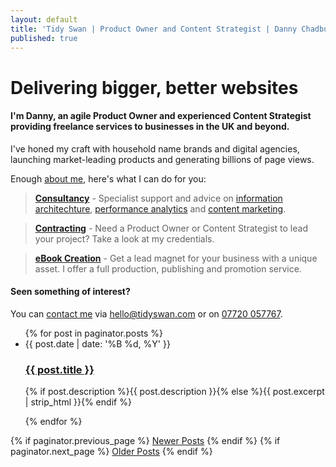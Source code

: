 ```yaml
---
layout: default
title: 'Tidy Swan | Product Owner and Content Strategist | Danny Chadburn'
published: true
---
```



# Delivering bigger, better websites

#### I'm Danny, an agile Product Owner and experienced Content Strategist providing freelance services to businesses in the UK and beyond.

I've honed my craft with household name brands and digital agencies, launching market-leading products and generating billions of page views.

Enough [about me](/about), here's what I can do for you:

> **[Consultancy](/consultancy/)** - Specialist support and advice on [information architechture](/consultancy/content-information-architecture), [performance analytics](/consultancy/performance-analytics) and [content marketing](/consultancy/creative-content-marketing).

> **[Contracting](/contracting-cv/)** - Need a Product Owner or Content Strategist to lead your project? Take a look at my credentials.

> **[eBook Creation](/ebook-creation/)** - Get a lead magnet for your business with a unique asset. I offer a full production, publishing and promotion service.

#### Seen something of interest?

You can [contact me](/contact) via [hello@tidyswan.com](mailto:hello@tidyswan.com) or on <a href="tel:+447720057767">07720 057767</a>.

<div>
  <ul class="posts noList">
    {% for post in paginator.posts %}
      <li>
        <span class="date">{{ post.date | date: '%B %d, %Y' }}</span>
        <h3><a class="post-link" href="{{ post.url | prepend: site.baseurl }}">{{ post.title }}</a></h3>
        <p>{% if post.description %}{{ post.description }}{% else %}{{ post.excerpt | strip_html }}{% endif %}</p>
      </li>
    {% endfor %}
  </ul>
  <!-- Pagination links -->
  <div class="pagination">
    {% if paginator.previous_page %}
      <a href="{{ paginator.previous_page_path | prepend: site.baseurl }}" class="previous button__outline">Newer Posts</a> 
    {% endif %}
    {% if paginator.next_page %}
      <a href="{{ paginator.next_page_path | prepend: site.baseurl }}" class="next button__outline">Older Posts</a>
    {% endif %}
  </div>
</div>
